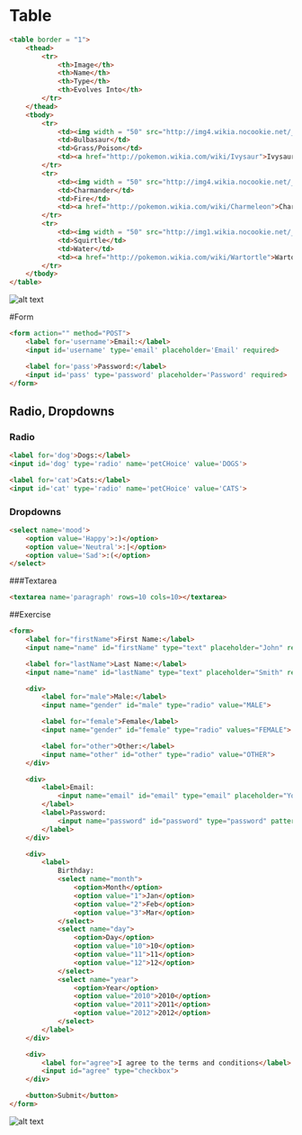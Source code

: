 # Table
```html
<table border = "1">
	<thead>
		<tr>
			<th>Image</th>
			<th>Name</th>
			<th>Type</th>
			<th>Evolves Into</th>
		</tr>
	</thead>
	<tbody>
		<tr>
			<td><img width = "50" src="http://img4.wikia.nocookie.net/__cb20140328190757/pokemon/images/thumb/2/21/001Bulbasaur.png/200px-001Bulbasaur.png"></td>
			<td>Bulbasaur</td>
			<td>Grass/Poison</td>
			<td><a href="http://pokemon.wikia.com/wiki/Ivysaur">Ivysaur</a></td>
		</tr>
		<tr>
			<td><img width = "50" src="http://img4.wikia.nocookie.net/__cb20140724195345/pokemon/images/thumb/7/73/004Charmander.png/200px-004Charmander.png"></td>
			<td>Charmander</td>
			<td>Fire</td>
			<td><a href="http://pokemon.wikia.com/wiki/Charmeleon">Charmeleon</a></td>
		</tr>
		<tr>
			<td><img width = "50" src="http://img1.wikia.nocookie.net/__cb20140328191525/pokemon/images/thumb/3/39/007Squirtle.png/200px-007Squirtle.png"></td>
			<td>Squirtle</td>
			<td>Water</td>
			<td><a href="http://pokemon.wikia.com/wiki/Wartortle">Wartortle</a></td>
		</tr>	
	</tbody>
</table>
```
![alt text](https://9two8g.ch.files.1drv.com/y4m57KYM1ipaRLtGtHzQixqEOTLeaOaU9XB6kmaEHRfYTGA5AoFvou-egCLPVbHzfIconF95dTf_02KtT5jSNpqNDHiRQ1ySpyxWT5Z2Wv79mt8jQWHqtCnEBZhawdsxUsheGi1HcOo9Ef0YXsqu5w3FmP9jE2PobAg6F_EOCHzFBOt7J4HLt1zFdkaj9sQGS2eiIkslaE7weBc0BHtdchy5g/Web04.png?psid=1)

#Form
```html
<form action="" method="POST">
	<label for='username'>Email:</label>
	<input id='username' type='email' placeholder='Email' required>

	<label for='pass'>Password:</label>
	<input id='pass' type='password' placeholder='Password' required>	
</form>
```

## Radio, Dropdowns
### Radio
```html
<label for='dog'>Dogs:</label>
<input id='dog' type='radio' name='petCHoice' value='DOGS'>

<label for='cat'>Cats:</label>
<input id='cat' type='radio' name='petCHoice' value='CATS'>
```
### Dropdowns
```html
<select name='mood'>
	<option value='Happy'>:)</option>
	<option value='Neutral'>:|</option>
	<option value='Sad'>:(</option>
</select>
```
###Textarea
```html
<textarea name='paragraph' rows=10 cols=10></textarea>
```
##Exercise
```html
<form>
	<label for="firstName">First Name:</label>
	<input name="name" id="firstName" type="text" placeholder="John" required>

	<label for="lastName">Last Name:</label>
	<input name="name" id="lastName" type="text" placeholder="Smith" required>

	<div>
		<label for="male">Male:</label>
		<input name="gender" id="male" type="radio" value="MALE">

		<label for="female">Female</label>
		<input name="gender" id="female" type="radio" values="FEMALE">

		<label for="other">Other:</label>
		<input name="other" id="other" type="radio" value="OTHER">
	</div>

	<div>
		<label>Email:
			<input name="email" id="email" type="email" placeholder="Your Email" required>
		</label>
		<label>Password:
			<input name="password" id="password" type="password" pattern=".{10,}" required title="10 or more characters">
		</label>
	</div>

	<div>
		<label>
			Birthday:
			<select name="month">
				<option>Month</option>
				<option value="1">Jan</option>
				<option value="2">Feb</option>
				<option value="3">Mar</option>
			</select>
			<select name="day">
				<option>Day</option>
				<option value="10">10</option>
				<option value="11">11</option>
				<option value="12">12</option>
			</select>
			<select name="year">
				<option>Year</option>
				<option value="2010">2010</option>
				<option value="2011">2011</option>
				<option value="2012">2012</option>
			</select>
		</label>
	</div>

	<div>
		<label for="agree">I agree to the terms and conditions</label>
		<input id="agree" type="checkbox">
	</div>

	<button>Submit</button>
</form>
```
![alt text](https://9tv5ua.ch.files.1drv.com/y4m2H_aRw-IB1voV-3xWOar3cjVuDvsoxAfOGFfVz02AI8rZlp-kwnUdNjojDm3hpLBDVLqd0RCcyoQWC-Ab6hLkL0rr3Z1GIP480eEniysEqYrvdG6mw1cpwCDbDXQubE_r_8-MwlWhh1qybwwWSFFVT4XhH4-E4uuC17o9czeYKgc9F2vb2xHO63aukCfjembtCJ9nmXcOKgIiXryvDJ3XA/Web05.png?psid=1)